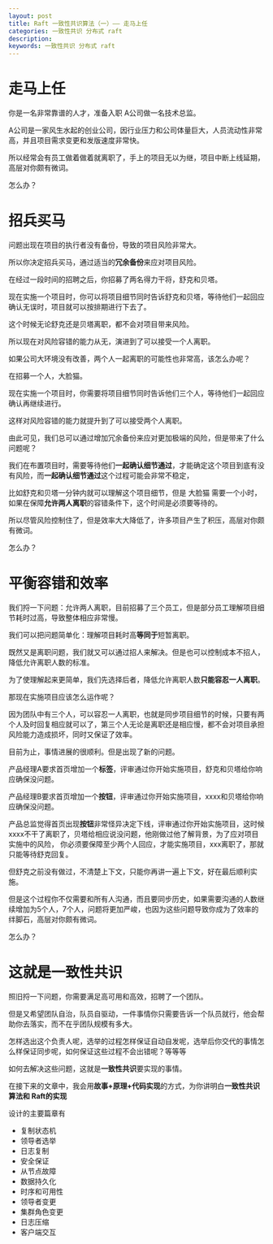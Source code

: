 ```yaml
---
layout: post
title: Raft 一致性共识算法（一）—— 走马上任
categories: 一致性共识 分布式 raft 
description: 
keywords: 一致性共识 分布式 raft
---
```


# 走马上任

你是一名非常靠谱的人才，准备入职 A公司做一名技术总监。

A公司是一家风生水起的创业公司，因行业压力和公司体量巨大，人员流动性非常高，并且项目需求变更和发版速度非常快。

所以经常会有员工做着做着就离职了，手上的项目无以为继，项目中断上线延期，高层对你颇有微词。

怎么办？

# 招兵买马

问题出现在项目的执行者没有备份，导致的项目风险非常大。

所以你决定招兵买马，通过适当的**冗余备份**来应对项目风险。

在经过一段时间的招聘之后，你招募了两名得力干将，舒克和贝塔。

现在实施一个项目时，你可以将项目细节同时告诉舒克和贝塔，等待他们一起回应确认无误时，项目就可以按排期进行下去了。

这个时候无论舒克还是贝塔离职，都不会对项目带来风险。

所以现在对风险容错的能力从无，演进到了可以接受一个人离职。

如果公司大环境没有改善，两个人一起离职的可能性也非常高，该怎么办呢？

在招募一个人，大脸猫。

现在实施一个项目时，你需要将项目细节同时告诉他们三个人，等待他们一起回应确认再继续进行。

这样对风险容错的能力就提升到了可以接受两个人离职。

由此可见，我们总可以通过增加冗余备份来应对更加极端的风险，但是带来了什么问题呢？

我们在布置项目时，需要等待他们**一起确认细节通过**，才能确定这个项目到底有没有风险，而**一起确认细节通过**这个过程可能会非常不稳定，

比如舒克和贝塔一分钟内就可以理解这个项目细节，但是 大脸猫 需要一个小时，如果在保障**允许两人离职**的容错条件下，这个时间是必须要等待的。

所以尽管风险控制住了，但是效率大大降低了，许多项目产生了积压，高层对你颇有微词。

怎么办？

# 平衡容错和效率

我们捋一下问题：允许两人离职，目前招募了三个员工，但是部分员工理解项目细节耗时过高，导致整体相应非常慢。

我们可以把问题简单化：理解项目耗时高**等同于**短暂离职。

既然又是离职问题，我们就又可以通过招人来解决。但是也可以控制成本不招人，降低允许离职人数的标准。

为了使理解起来更简单，我们先选择后者，降低允许离职人数**只能容忍一人离职**。

那现在实施项目应该怎么运作呢？

因为团队中有三个人，可以容忍一人离职，也就是同步项目细节的时候，只要有两个人及时回复相应就可以了，第三个人无论是离职还是相应慢，都不会对项目承担风险能力造成损坏，同时又保证了效率。

目前为止，事情进展的很顺利。但是出现了新的问题。

产品经理A要求首页增加一个**标签**，评审通过你开始实施项目，舒克和贝塔给你响应确保没问题。

产品经理B要求首页增加一个**按钮**，评审通过你开始实施项目，xxxx和贝塔给你响应确保没问题。

产品总监觉得首页出现**按钮**非常怪异决定下线，评审通过你开始实施项目，这时候xxxx不干了离职了，贝塔给相应说没问题，他刚做过他了解背景，为了应对项目实施中的风险，
你必须要保障至少两个人回应，才能实施项目，xxx离职了，那就只能等待舒克回复。

但舒克之前没有做过，不清楚上下文，只能你再讲一遍上下文，好在最后顺利实施。

但是这个过程你不仅需要和所有人沟通，而且要同步历史，如果需要沟通的人数继续增加为5个人，7个人，问题将更加严峻，也因为这些问题导致你成为了效率的绊脚石，高层对你颇有微词。

怎么办？

# 这就是一致性共识

照旧捋一下问题，你需要满足高可用和高效，招聘了一个团队。

但是又希望团队自治，队员自驱动，一件事情你只需要告诉一个队员就行，他会帮助你去落实，而不在乎团队规模有多大。

怎样选出这个负责人呢，选举的过程怎样保证自动自发呢，选举后你交代的事情怎么样保证同步呢，如何保证这些过程不会出错呢？等等等

如何去解决这些问题，这就是**一致性共识**要实现的事情。

在接下来的文章中，我会用**故事+原理+代码实现**的方式，为你讲明白**一致性共识算法和 Raft的实现**

设计的主要篇章有
* 复制状态机
* 领导者选举
* 日志复制
* 安全保证
* 从节点故障
* 数据持久化
* 时序和可用性
* 领导者变更
* 集群角色变更
* 日志压缩
* 客户端交互